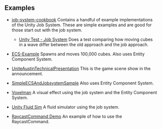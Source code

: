 

## Examples
* [job-system-cookbook](https://github.com/stella3d/job-system-cookbook)
  Contains a handful of example implementations of the Unity Job System.  These are simple examples and are good for those start out with the job system.
  
  * [Unity Test - Job System](https://github.com/douduck08/UnityTest-JobSystem)
  Does a test comparing how moving cubes in a wave differ between the old approach and the job approach.
  
* [ECS-Example](https://github.com/FaizanDurrani/ECS-Example)
  Spawns and moves 100,000 cubes.  Also uses Entity Component System.
  
* [UniteAustinTechnicalPresentation](https://github.com/Unity-Technologies/UniteAustinTechnicalPresentation)
This is the game scene show in the announcement.

* [SimpleECSAndJobsystemSample](https://github.com/yasuohasegawa/SimpleECSAndJobsystemSample)
Also uses Entity Component System.

* [Voxelman](https://github.com/keijiro/Voxelman)
A visual effect using the job system and the Entity Component System.

* [Unity Fluid Sim](https://github.com/RoryDungan/unity-fluid-sim)
A fluid simulator using the job system.

* [RaycastCommand Demo](https://github.com/Endarren/Unity_RaycastCommand_Demo)
An example of how to use the RaycastCommand.
